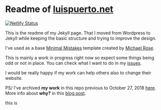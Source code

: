 # Readme of [luispuerto.net](https://luispuerto.net)

[![Netlify Status](https://api.netlify.com/api/v1/badges/e747c978-bb75-4e89-baaa-d7e709185b5b/deploy-status)](https://app.netlify.com/sites/mystifying-haibt-8d1e50/deploys)

This is the readme of my Jekyll page. That I moved from Wordpress to Jekyll while keeping the basic structure and trying to improve the design.

I've used as a base [Minimal Mistakes](https://mmistakes.github.io/minimal-mistakes/) template created by [Michael Rose](https://mademistakes.com). 

This is mainly a work in progress right now so expect some things being odd or not in place. You can check what I want to do in my [issues](https://github.com/luispuerto/luispuerto.net/issues). 

I would be really happy if my work can help others also to change their website. 

PS/ I've archived **my work** in this repo previous to October 27, 2018 [here](https://github.com/luispuerto/luispuerto.net.back). More info about **why?** in this [blog post](http://luispuerto.net/blog/2018/11/05/cutting-down-the-size-of-your-repo/). 

this is 
